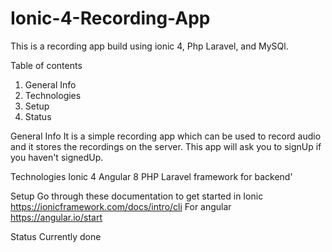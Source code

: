 # Ionic-4-Recording-App

This is a recording app build using ionic 4, Php Laravel, and MySQl.

Table of contents 
1. General Info
2. Technologies
3. Setup
4. Status

General Info
It is a simple recording app which can be used to record audio and it stores the recordings on the server. This app will ask you to signUp 
if you haven't signedUp. 

Technologies
Ionic 4 
Angular 8
PHP Laravel framework for backend'

Setup
Go through these documentation to get started in Ionic https://ionicframework.com/docs/intro/cli
For angular https://angular.io/start

Status 
Currently done

